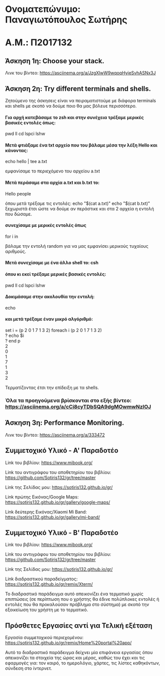 # Ονοματεπώνυμο: Παναγιωτόπουλος Σωτήρης

# Α.Μ.: Π2017132


## Άσκηση 1η: Choose your stack.
Λινκ του βίντεο: https://asciinema.org/a/JzgXlwW9wqoqHyieSvhASNx3J

## Άσκηση 2η: Try different terminals and shells.
Ζητούμενο της άσκησεις είναι να πειραματιστούμε με διάφορα terminals και shells με σκοπό να δούμε ποιο θα μας βόλευε περισσότερο.

#### Για αρχή κατεβάσαμε το zsh και στην συνέχεια τρέξαμε μερικές βασικές εντολές όπως:
pwd
ll
cd
lspci
lshw

#### Μετά φτιάξαμε ένα txt αρχείο που του βάλαμε μέσα την λέξη Hello και κάνοντας:
echo hello | tee a.txt 

εμφανίσαμε το περιεχόμενο του αρχείου a.txt

#### Μετά περάσαμε στα αρχία a.txt και b.txt το:

Hello people

όπου μετά τρέξαμε τις εντολές:
echo "$(cat a.txt)" 
echo "$(cat b.txt)" 
ξεχωριστά έτσι ώστε να δούμε αν περάστικε και στα 2 αρχεία
η εντολή που δώσαμε.

#### συνεχίσαμε με μερικές εντολές όπως
for i in

βάλαμε την εντολή random για να μας εμφανίσει μερικούς τυχαίους αριθμούς.

#### Μετά συνεχίσαμε με ένα άλλο shell το: csh
#### όπου κι εκεί τρέξαμε μερικές βασικές εντολές:
pwd
ll
cd
lspci
lshw

#### Δοκιμάσαμε στην ακολουθία την εντολή: 
echo

#### και μετά τρέξαμε έναν μικρό αλγόριθμό:
set i = (p 2 0 1 7 1 3 2)                                                                                                                                                         foreach i (p 2 0 1 7 1 3 2)  
? echo $i               
? end
p  
2                                                                                                                                                                               
0                                                                                                                                                                               
1                                                                                                                                                                               
7                                                                                                                                                                               
1                                                                                                                                                                               
3                                                                                                                                                                               
2  

Τερματίζοντας έτσι την επίδειξη με τα shells.

### Όλα τα προηγούμενα βρίσκονται στο εξής βίντεο: https://asciinema.org/a/cCi8cyTDbSQA9dgMOwmwNzIOJ

## Άσκηση 3η: Performance Monitoring.
Λινκ του βίντεο: https://asciinema.org/a/333472

## Συμμετοχικό Υλικό - Α' Παραδοτέο
Link του βιβλίου: https://www.mibook.org/ 

Link του αντιγράφου του αποθετηρίου του βιβλίου: https://github.com/Sotiris132/gr/tree/master

Link της Σελίδας μου: https://sotiris132.github.io/gr/

Link πρώτης Εικόνας/Google Maps: https://sotiris132.github.io/gr/gallery/google-maps/

Link δεύτερης Εικόνας/Xiaomi Mi Band: https://sotiris132.github.io/gr/gallery/mi-band/

## Συμμετοχικό Υλικό - Β' Παραδοτέο
Link του βιβλίου: https://www.mibook.org/

Link του αντιγράφου του αποθετηρίου του βιβλίου: https://github.com/Sotiris132/gr/tree/master

Link της Σελίδας μου: https://sotiris132.github.io/gr/

Link διαδραστικού παραδείγματος: https://sotiris132.github.io/gr/remix/Xterm/

Το διαδραστικό παράδειγμα αυτό απεικονίζει ένα τερματικό χωρίς επιπτώσεις (σε περίπτωση που ο χρήστης θα έδινε πολύπλοκες εντολές
ή εντολές που θα προκαλούσαν πρόβλημα στο σύστημα) με σκοπό την εξοικείωση του χρήστη με το τερματικό.

## Πρόσθετες Εργασίες αντί για Τελική εξέταση

Εργασία συμμετοχικού περιεχομένου: https://sotiris132.github.io/gr/remix/Home%20portal%20app/

Αυτό το διαδραστικό παράδειγμα δείχνει μία επιφάνεια εργασίας όπου απεικονίζει τα στοιχεία της ώρας και μέρας, καθώς του έχει και τις εφαρμογές για: τον καιρό, το ημερολόγιο,
χάρτες, τις λίστες καθηκόντων, σύνδεση στο ίντερνετ.

